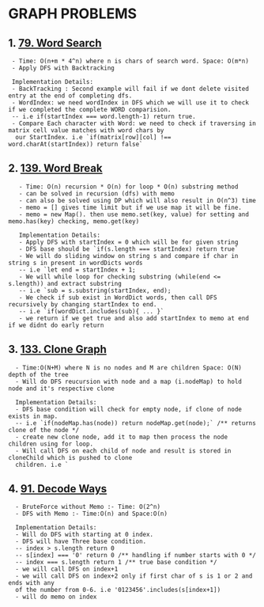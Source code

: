 # GRAPH PROBLEMS

## 1. [79. Word Search](https://github.com/citta-lab/DSA/blob/main/graphs/79.word-search-dfs.js)

     - Time: O(n+m * 4^n) where n is chars of search word. Space: O(m*n)
     - Apply DFS with Backtracking

     Implementation Details:
     - BackTracking : Second example will fail if we dont delete visited entry at the end of completing dfs.
     - WordIndex: we need wordIndex in DFS which we will use it to check if we completed the complete WORD comparision.
     -- i.e if(startIndex === word.length-1) return true.
     - Compare Each character with Word: we need to check if traversing in matrix cell value matches with word chars by
      our StartIndex. i.e `if(matrix[row][col] !== word.charAt(startIndex)) return false`

## 2. [139. Word Break](https://github.com/citta-lab/DSA/blob/main/graphs/139.word-break.js)

       - Time: O(n) recursion * O(n) for loop * O(n) substring method
       - can be solved in recursion (dfs) with memo
       - can also be solved using DP which will also result in O(n^3) time
       - memo = [] gives time limit but if we use map it will be fine.
       - memo = new Map(). then use memo.set(key, value) for setting and memo.has(key) checking, memo.get(key)

       Implementation Details:
       - Apply DFS with startIndex = 0 which will be for given string
       - DFS base should be `if(s.length === startIndex) return true`
       - We will do sliding window on string s and compare if char in string s in present in wordDicts words
       -- i.e `let end = startIndex + 1;
       - We will while loop for checking substring (while(end <= s.length)) and extract substring
       -- i.e `sub = s.substring(startIndex, end);
       - We check if sub exist in WordDict words, then call DFS recursively by changing startIndex to end.
       -- i.e `if(wordDict.includes(sub){ ... }`
       - we return if we get true and also add startIndex to memo at end if we didnt do early return

## 3. [133. Clone Graph](https://github.com/citta-lab/DSA/blob/main/graphs/139.word-break.js)

      - Time:O(N+M) where N is no nodes and M are children Space: O(N) depth of the tree
      - Will do DFS reucursion with node and a map (i.nodeMap) to hold node and it's respective clone

      Implementation Details:
      - DFS base condition will check for empty node, if clone of node exists in map.
      -- i.e `if(nodeMap.has(node)) return nodeMap.get(node);` /** returns clone of the node */
      - create new clone node, add it to map then process the node children using for loop.
      - Will call DFS on each child of node and result is stored in cloneChild which is pushed to clone
      children. i.e `

## 4. [91. Decode Ways](https://github.com/citta-lab/DSA/blob/main/graphs/91.decode-ways-dfs.js)

      - BruteForce without Memo :- Time: O(2^n)
      - DFS with Memo :- Time:O(n) and Space:O(n)

      Implementation Details:
      - Will do DFS with starting at 0 index.
      - DFS will have Three base condition.
      -- index > s.length return 0
      -- s[index] === '0' return 0 /** handling if number starts with 0 */
      -- index === s.length return 1 /** true base condition */
      - we will call DFS on index+1
      - we will call DFS on index+2 only if first char of s is 1 or 2 and ends with any
      of the number from 0-6. i.e '0123456'.includes(s[index+1])
      - will do memo on index
